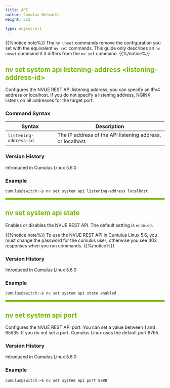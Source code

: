 ```yaml
---
title: API
author: Cumulus Networks
weight: 515

type: nojsscroll
---
```

<style>
h { color: RGB(118,185,0)}
</style>
{{%notice note%}}
The `nv unset` commands remove the configuration you set with the equivalent `nv set` commands. This guide only describes an `nv unset` command if it differs from the `nv set` command.
{{%/notice%}}

## <h>nv set system api listening-address \<listening-address-id\></h>

Configures the NVUE REST API listening address; you can specify an IPv4 address or localhost. If you do not specify a listening address, NGINX listens on all addresses for the target port.

### Command Syntax

| Syntax |  Description   |
| ---------  | -------------- |
| `listening-address-id` | The IP address of the API listening address, or localhost. |

### Version History

Introduced in Cumulus Linux 5.6.0

### Example

```
cumulus@switch:~$ nv set system api listening-address localhost
```

<HR STYLE="BORDER: DASHED RGB(118,185,0) 0.5PX;BACKGROUND-COLOR: RGB(118,185,0);HEIGHT: 4.0PX;"/>

## <h>nv set system api state</h>

Enables or disables the NVUE REST API. The default setting is `enabled`.

{{%notice note%}}
To use the NVUE REST API in Cumulus Linux 5.6, you must change the password for the cumulus user; otherwise you see 403 responses when you run commands.
{{%/notice%}}

### Version History

Introduced in Cumulus Linux 5.6.0

### Example

```
cumulus@switch:~$ nv set system api state enabled
```

<HR STYLE="BORDER: DASHED RGB(118,185,0) 0.5PX;BACKGROUND-COLOR: RGB(118,185,0);HEIGHT: 4.0PX;"/>

## <h>nv set system api port</h>

Configures the NVUE REST API port. You can set a value between 1 and 65535. If you do not set a port, Cumulus Linux uses the default port 8765.

### Version History

Introduced in Cumulus Linux 5.6.0

### Example

```
cumulus@switch:~$ nv set system api port 8888
```
